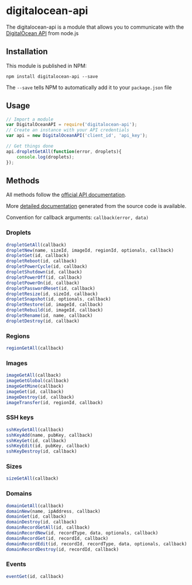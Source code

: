 # digitalocean-api

The digitalocean-api is a module that allows you to communicate with the [DigitalOcean API](https://www.digitalocean.com/api) from node.js

## Installation

This module is published in NPM:

```
npm install digitalocean-api --save
```

The `--save` tells NPM to automatically add it to your `package.json` file

## Usage

```js
// Import a module
var DigitalOceanAPI = require('digitalocean-api');
// Create an instance with your API credentials
var api = new DigitalOceanAPI('client_id', 'api_key');

// Get things done
api.dropletGetAll(function(error, droplets){
	console.log(droplets);
});

```

## Methods

All methods follow the [official API documentation](https://www.digitalocean.com/api).

More [detailed documentation](http://enzy.github.io/digitalocean-api/Digitalocean.html) generated from the source code is available.

Convention for callback arguments: `callback(error, data)`

### Droplets

```js
dropletGetAll(callback)
dropletNew(name, sizeId, imageId, regionId, optionals, callback)
dropletGet(id, callback)
dropletReboot(id, callback)
dropletPowerCycle(id, callback)
dropletShutdown(id, callback)
dropletPowerOff(id, callback)
dropletPowerOn(id, callback)
dropletPasswordReset(id, callback)
dropletResize(id, sizeId, callback)
dropletSnapshot(id, optionals, callback)
dropletRestore(id, imageId, callback)
dropletRebuild(id, imageId, callback)
dropletRename(id, name, callback)
dropletDestroy(id, callback)
```

### Regions

```js
regionGetAll(callback)
```

### Images

```js
imageGetAll(callback)
imageGetGlobal(callback)
imageGetMine(callback)
imageGet(id, callback)
imageDestroy(id, callback)
imageTransfer(id, regionId, callback)
```

### SSH keys

```js
sshKeyGetAll(callback)
sshKeyAdd(name, pubKey, callback)
sshKeyGet(id, callback)
sshKeyEdit(id, pubKey, callback)
sshKeyDestroy(id, callback)
```

### Sizes

```js
sizeGetAll(callback)
```

### Domains

```js
domainGetAll(callback)
domainNew(name, ipAddress, callback)
domainGet(id, callback)
domainDestroy(id, callback)
domainRecordGetAll(id, callback)
domainRecordNew(id, recordType, data, optionals, callback)
domainRecordGet(id, recordId, callback)
domainRecordEdit(id, recordId, recordType, data, optionals, callback)
domainRecordDestroy(id, recordId, callback)
```

### Events
```js
eventGet(id, callback)
```
